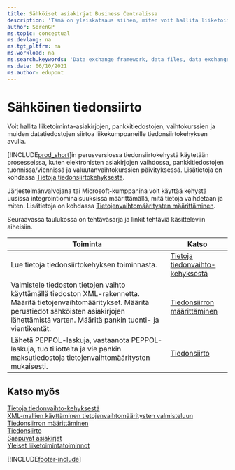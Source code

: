 ```yaml
---
title: Sähköiset asiakirjat Business Centralissa
description: 'Tämä on yleiskatsaus siihen, miten voit hallita liiketoiminta-asiakirjojen, kuten pankkitiedostojen ja vaihtokurssien siirtoa liikekumppaneille tiedonsiirtokehyksen avulla.'
author: SorenGP
ms.topic: conceptual
ms.devlang: na
ms.tgt_pltfrm: na
ms.workload: na
ms.search.keywords: 'Data exchange framework, data files, data exchange, electronic document, invoice, Business Central, business document, standard-compliant file'
ms.date: 06/10/2021
ms.author: edupont
---
```


# <a name="exchanging-data-electronically"></a>Sähköinen tiedonsiirto
Voit hallita liiketoiminta-asiakirjojen, pankkitiedostojen, vaihtokurssien ja muiden datatiedostojen siirtoa liikekumppaneille tiedonsiirtokehyksen avulla.

[!INCLUDE[prod_short](includes/prod_short.md)]in perusversiossa tiedonsiirtokehystä käytetään prosesseissa, kuten elektronisten asiakirjojen vaihdossa, pankkitiedostojen tuonnissa/viennissä ja valuutanvaihtokurssien päivityksessä. Lisätietoja on kohdassa [Tietoja tiedonsiirtokehyksestä](across-about-the-data-exchange-framework.md).

Järjestelmänvalvojana tai Microsoft-kumppanina voit käyttää kehystä uusissa integrointiominaisuuksissa määrittämällä, mitä tietoja vaihdetaan ja miten. Lisätietoja on kohdassa [Tietojenvaihtomääritysten määrittäminen](across-how-to-set-up-data-exchange-definitions.md).

Seuraavassa taulukossa on tehtäväsarja ja linkit tehtäviä käsitteleviin aiheisiin.  

|Toiminta|Katso|  
|--------|---------|  
|Lue tietoja tiedonsiirtokehyksen toiminnasta.|[Tietoja tiedonvaihto-kehyksestä](across-about-the-data-exchange-framework.md)|  
|Valmistele tiedoston tietojen vaihto käyttämällä tiedoston XML-rakennetta. Määritä tietojenvaihtomääritykset. Määritä perustiedot sähköisten asiakirjojen lähettämistä varten. Määritä pankin tuonti- ja vientikentät.|[Tiedonsiirron määrittäminen](across-set-up-data-exchange.md)|  
|Lähetä PEPPOL-laskuja, vastaanota PEPPOL-laskuja, tuo tiliotteita ja vie pankin maksutiedostoja tietojenvaihtomääritysten mukaisesti.|[Tiedonsiirto](across-exchange-data.md)|  

## <a name="see-also"></a>Katso myös
[Tietoja tiedonvaihto-kehyksestä](across-about-the-data-exchange-framework.md)  
[XML-mallien käyttäminen tietojenvaihtomääritysten valmisteluun](across-how-to-use-xml-schemas-to-prepare-data-exchange-definitions.md)  
[Tiedonsiirron määrittäminen](across-set-up-data-exchange.md)  
[Tiedonsiirto](across-exchange-data.md)  
[Saapuvat asiakirjat](across-income-documents.md)  
[Yleiset liiketoimintatoiminnot](ui-across-business-areas.md)


[!INCLUDE[footer-include](includes/footer-banner.md)]
